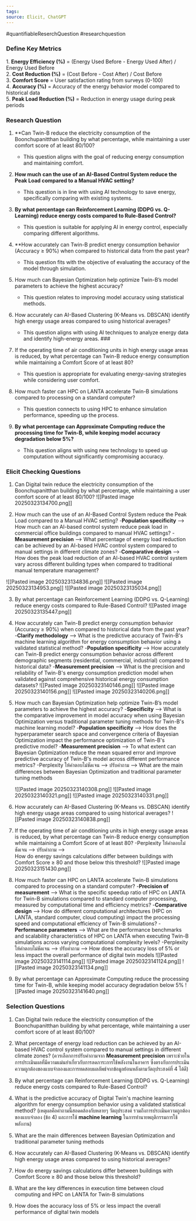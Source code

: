 ```yaml
---
tags: 
source: Elicit, ChatGPT
---
```

#quantifiableReserchQuestion #researchquestion 
### Define Key Metrics

1️. **Energy Efficiency (%)** = (Energy Used Before - Energy Used After) / Energy Used Before  
2️. **Cost Reduction (%)** = (Cost Before - Cost After) / Cost Before  
3️. **Comfort Score** = User satisfaction rating from surveys (0-100)  
4️. **Accuracy (%)** = Accuracy of the energy behavior model compared to historical data  
5️. **Peak Load Reduction (%)** = Reduction in energy usage during peak periods

### Research Question
 1. **Can Twin-B reduce the electricity consumption of the Boonchupanitthan building by what percentage, while maintaining a user comfort score of at least 80/100?
	 - This question aligns with the goal of reducing energy consumption and maintaining comfort. 
 
 2. **How much can the use of an AI-Based Control System reduce the Peak Load compared to a Manual HVAC setting?** 
	 - This question is in line with using AI technology to save energy, specifically comparing with existing systems. 
 3. **By what percentage can Reinforcement Learning (DDPG vs. Q-Learning) reduce energy costs compared to Rule-Based Control?** 
	 - This question is suitable for applying AI in energy control, especially comparing different algorithms. 
 4. **How accurately can Twin-B predict energy consumption behavior (Accuracy ≥ 90%) when compared to historical data from the past year?
	 - This question fits with the objective of evaluating the accuracy of the model through simulation. 
 5. How much can Bayesian Optimization help optimize Twin-B’s model parameters to achieve the highest accuracy? 
	 - This question relates to improving model accuracy using statistical methods. 
 6. How accurately can AI-Based Clustering (K-Means vs. DBSCAN) identify high energy usage areas compared to using historical averages? 
	 - This question aligns with using AI techniques to analyze energy data and identify high-energy areas. ### 
 7. If the operating time of air conditioning units in high energy usage areas is reduced, by what percentage can Twin-B reduce energy consumption while maintaining a Comfort Score of at least 80? 
	 - This question is appropriate for evaluating energy-saving strategies while considering user comfort.  
8. How much faster can HPC on LANTA accelerate Twin-B simulations compared to processing on a standard computer? 
	- This question connects to using HPC to enhance simulation performance, speeding up the process. 
 9. **By what percentage can Approximate Computing reduce the processing time for Twin-B, while keeping model accuracy degradation below 5%?**
	 - This question aligns with using new technology to speed up computation without significantly compromising accuracy.

### Elicit Checking Questions 
1. Can Digital twin reduce the electricity consumption of the Boonchupanitthan building by what percentage, while maintaining a user comfort score of at least 80/100?
![[Pasted image 20250323134700.png]]


2. How much can the use of an AI-Based Control System reduce the Peak Load compared to a Manual HVAC setting?
	-**Population specificity** --> How much can an AI-based control system reduce peak load in commercial office buildings compared to manual HVAC settings?
	-**Measurement precision** --> What percentage of energy load reduction can be achieved by an AI-based HVAC control system compared to manual settings in different climate zones?
	-**Comparative design** --> How does the peak load reduction of an AI-based HVAC control system vary across different building types when compared to traditional manual temperature management?

![[Pasted image 20250323134836.png]]
![[Pasted image 20250323134953.png]]
![[Pasted image 20250323135034.png]]

3. By what percentage can Reinforcement Learning (DDPG vs. Q-Learning) reduce energy costs compared to Rule-Based Control?
![[Pasted image 20250323135447.png]]

4. How accurately can Twin-B predict energy consumption behavior (Accuracy ≥ 90%) when compared to historical data from the past year?
	-**Clarify methodology** --> What is the predictive accuracy of Twin-B's machine learning algorithm for energy consumption behavior using a validated statistical method?
	-**Population specificity** --> How accurately can Twin-B predict energy consumption behavior across different demographic segments (residential, commercial, industrial) compared to historical data?
	-**Measurement precision** --> What is the precision and reliability of Twin-B's energy consumption prediction model when validated against comprehensive historical energy consumption datasets?
	![[Pasted image 20250323140146.png]]
	![[Pasted image 20250323140156.png]]
	![[Pasted image 20250323140206.png]]


5. How much can Bayesian Optimization help optimize Twin-B’s model parameters to achieve the highest accuracy? 
	-**Specificity** --> What is the comparative improvement in model accuracy when using Bayesian Optimization versus traditional parameter tuning methods for Twin-B's machine learning model?
	-**Population specificity** --> How does the hyperparameter search space and convergence criteria of Bayesian Optimization impact the performance optimization of Twin-B's predictive model?
	-**Measurement precision** --> To what extent can Bayesian Optimization reduce the mean squared error and improve predictive accuracy of Twin-B's model across different performance metrics?
	-Perplexity ให้คำตอบไม่ชัดเจน --> ปรับคำถาม --> 
	What are the main differences between Bayesian Optimization and traditional parameter tuning methods

	![[Pasted image 20250323140308.png]]
	![[Pasted image 20250323140321.png]]
	![[Pasted image 20250323140331.png]]

6. How accurately can AI-Based Clustering (K-Means vs. DBSCAN) identify high energy usage areas compared to using historical averages?
	![[Pasted image 20250323140838.png]]
	
7. If the operating time of air conditioning units in high energy usage areas is reduced, by what percentage can Twin-B reduce energy consumption while maintaining a Comfort Score of at least 80? 
	-Perplexity ให้คำตอบไม่ชัดเจน --> ปรับคำถาม -->   
		How do energy savings calculations differ between buildings with Comfort Score ≥ 80 and those below this threshold?
	![[Pasted image 20250323151430.png]]
	
	
8. How much faster can HPC on LANTA accelerate Twin-B simulations compared to processing on a standard computer?
	-**Precision of measurement** --> What is the specific speedup ratio of HPC on LANTA for Twin-B simulations compared to standard computer processing, measured by computational time and efficiency metrics?
	-**Comparative design** --> How do different computational architectures (HPC on LANTA, standard computer, cloud computing) impact the processing speed and computational efficiency of Twin-B simulations?
	-**Performance parameters** --> What are the performance benchmarks and scalability characteristics of HPC on LANTA when executing Twin-B simulations across varying computational complexity levels?
	-Perplexity ให้คำตอบไม่ชัดเจน --> ปรับคำถาม --> 
	How does the accuracy loss of 5% or less impact the overall performance of digital twin models
	![[Pasted image 20250323141114.png]]
	![[Pasted image 20250323141124.png]]
	![[Pasted image 20250323141134.png]]

9. By what percentage can Approximate Computing reduce the processing time for Twin-B, while keeping model accuracy degradation below 5%
	![[Pasted image 20250323141640.png]]

###  Selection Questions
1. Can Digital twin reduce the electricity consumption of the Boonchupanitthan building by what percentage, while maintaining a user comfort score of at least 80/100?

2. What percentage of energy load reduction can be achieved by an AI-based HVAC control system compared to manual settings in different climate zones? (ควรเลือกการปรับคำถามจาก **Measurement precision** เพราะช่วยในการประเมินผลที่มีความแม่นยำเกี่ยวกับการลดภาระการใช้พลังงานในอาคาร ซึ่งตรงกับการประเมินความถูกต้องของแบบจำลองและการทดสอบผลลัพธ์จากข้อมูลย้อนหลังตามวัตถุประสงค์ที่ 4 ได้ดี)

3. By what percentage can Reinforcement Learning (DDPG vs. Q-Learning) reduce energy costs compared to Rule-Based Control?

4. What is the predictive accuracy of Digital Twin's machine learning algorithm for energy consumption behavior using a validated statistical method? (เหตุผลคือคำถามนี้สอดคล้องกับหลายๆ วัตถุประสงค์ รวมถึงการประเมินความถูกต้องของแบบจำลอง (ข้อ 4) และการใช้ **machine learning** ในการทำนายพฤติกรรมการใช้พลังงาน)

5. What are the main differences between Bayesian Optimization and traditional parameter tuning methods 

6. How accurately can AI-Based Clustering (K-Means vs. DBSCAN) identify high energy usage areas compared to using historical averages?
		
7. How do energy savings calculations differ between buildings with Comfort Score ≥ 80 and those below this threshold?
		
8. What are the key differences in execution time between cloud computing and HPC on LANTA for Twin-B simulations

9. How does the accuracy loss of 5% or less impact the overall performance of digital twin models
	